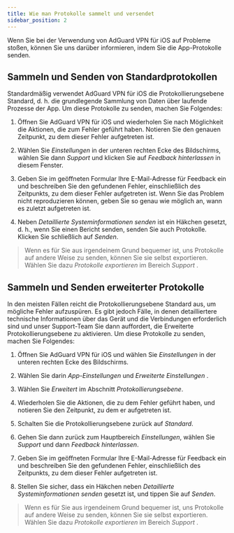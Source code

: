 ```yaml
---
title: Wie man Protokolle sammelt und versendet
sidebar_position: 2
---
```


Wenn Sie bei der Verwendung von AdGuard VPN für iOS auf Probleme stoßen, können Sie uns darüber informieren, indem Sie die App-Protokolle senden.

## Sammeln und Senden von Standardprotokollen

Standardmäßig verwendet AdGuard VPN für iOS die Protokollierungsebene Standard, d. h. die grundlegende Sammlung von Daten über laufende Prozesse der App. Um diese Protokolle zu senden, machen Sie Folgendes:

1. Öffnen Sie AdGuard VPN für iOS und wiederholen Sie nach Möglichkeit die Aktionen, die zum Fehler geführt haben. Notieren Sie den genauen Zeitpunkt, zu dem dieser Fehler aufgetreten ist.

2. Wählen Sie *Einstellungen* in der unteren rechten Ecke des Bildschirms, wählen Sie dann *Support* und klicken Sie auf *Feedback hinterlassen* in diesem Fenster.

3. Geben Sie im geöffneten Formular Ihre E-Mail-Adresse für Feedback ein und beschreiben Sie den gefundenen Fehler, einschließlich des Zeitpunkts, zu dem dieser Fehler aufgetreten ist. Wenn Sie das Problem nicht reproduzieren können, geben Sie so genau wie möglich an, wann es zuletzt aufgetreten ist.

4. Neben *Detaillierte Systeminformationen senden* ist ein Häkchen gesetzt, d. h., wenn Sie einen Bericht senden, senden Sie auch Protokolle. Klicken Sie schließlich auf *Senden*.
> Wenn es für Sie aus irgendeinem Grund bequemer ist, uns Protokolle auf andere Weise zu senden, können Sie sie selbst exportieren. Wählen Sie dazu *Protokolle exportieren* im Bereich *Support* .

## Sammeln und Senden erweiterter Protokolle

In den meisten Fällen reicht die Protokollierungsebene Standard aus, um mögliche Fehler aufzuspüren. Es gibt jedoch Fälle, in denen detailliertere technische Informationen über das Gerät und die Verbindungen erforderlich sind und unser Support-Team Sie dann auffordert, die Erweiterte Protokollierungsebene zu aktivieren. Um diese Protokolle zu senden, machen Sie Folgendes:

1. Öffnen Sie AdGuard VPN für iOS und wählen Sie *Einstellungen* in der unteren rechten Ecke des Bildschirms.

2. Wählen Sie darin *App-Einstellungen* und *Erweiterte Einstellungen* .

3. Wählen Sie *Erweitert* im Abschnitt *Protokollierungsebene*.

4. Wiederholen Sie die Aktionen, die zu dem Fehler geführt haben, und notieren Sie den Zeitpunkt, zu dem er aufgetreten ist.

5. Schalten Sie die Protokollierungsebene zurück auf *Standard*.

6. Gehen Sie dann zurück zum Hauptbereich *Einstellungen*, wählen Sie *Support* und dann *Feedback hinterlassen*.

7. Geben Sie im geöffneten Formular Ihre E-Mail-Adresse für Feedback ein und beschreiben Sie den gefundenen Fehler, einschließlich des Zeitpunkts, zu dem dieser Fehler aufgetreten ist.

8. Stellen Sie sicher, dass ein Häkchen neben *Detaillierte Systeminformationen senden* gesetzt ist, und tippen Sie auf *Senden*.
> Wenn es für Sie aus irgendeinem Grund bequemer ist, uns Protokolle auf andere Weise zu senden, können Sie sie selbst exportieren. Wählen Sie dazu *Protokolle exportieren* im Bereich *Support* .
